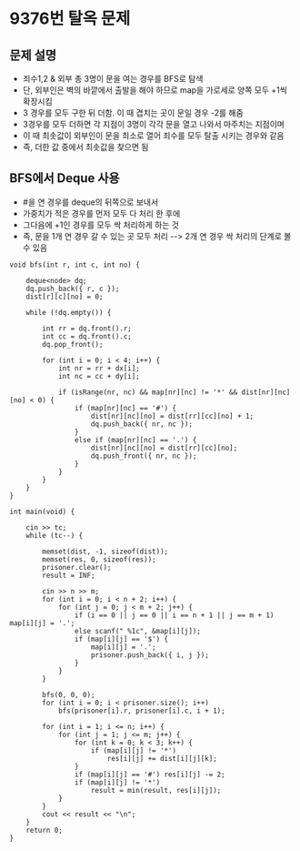 # 9376번 탈옥 문제 

## 문제 설명 
- 죄수1,2 & 외부 총 3명이 문을 여는 경우를 BFS로 탐색
-  단, 외부인은 벽의 바깥에서 출발을 해야 하므로 map을 가로세로 양쪽 모두 +1씩 확장시킴
-  3 경우를 모두 구한 뒤 더함. 이 때 겹치는 곳이 문일 경우 -2를 해줌
-  3경우를 모두 더하면 각 지점이 3명이 각각 문을 열고 나와서 마주치는 지점이며
-  이 때 최솟값이 외부인이 문을 최소로 열어 죄수를 모두 탈출 시키는 경우와 같음
-  즉, 더한 값 중에서 최솟값을 찾으면 됨

## BFS에서 Deque 사용
- #을 연 경우를 deque의 뒤쪽으로 보내서
- 가중치가 적은 경우를 먼저 모두 다 처리 한 후에
- 그다음에 +1인 경우를 모두 싹 처리하게 하는 것
- 즉, 문을 1개 연 경우 갈 수 있는 곳 모두 처리 --> 2개 연 경우 싹 처리의 단계로 볼 수 있음
``` 
void bfs(int r, int c, int no) {

	deque<node> dq;
	dq.push_back({ r, c });
	dist[r][c][no] = 0;

	while (!dq.empty()) {

		int rr = dq.front().r;
		int cc = dq.front().c;
		dq.pop_front();

		for (int i = 0; i < 4; i++) {
			int nr = rr + dx[i];
			int nc = cc + dy[i];

			if (isRange(nr, nc) && map[nr][nc] != '*' && dist[nr][nc][no] < 0) {
				if (map[nr][nc] == '#') {
					dist[nr][nc][no] = dist[rr][cc][no] + 1;
					dq.push_back({ nr, nc });
				}
				else if (map[nr][nc] == '.') {
					dist[nr][nc][no] = dist[rr][cc][no];
					dq.push_front({ nr, nc });
				}
			}
		}
	}
}

int main(void) {

	cin >> tc;
	while (tc--) {

		memset(dist, -1, sizeof(dist));
		memset(res, 0, sizeof(res));
		prisoner.clear();
		result = INF;

		cin >> n >> m;
		for (int i = 0; i < n + 2; i++) {
			for (int j = 0; j < m + 2; j++) {
				if (i == 0 || j == 0 || i == n + 1 || j == m + 1) map[i][j] = '.';
				else scanf(" %1c", &map[i][j]);
				if (map[i][j] == '$') {
					map[i][j] = '.';
					prisoner.push_back({ i, j });
				}
			}
		}

		bfs(0, 0, 0);
		for (int i = 0; i < prisoner.size(); i++)
			bfs(prisoner[i].r, prisoner[i].c, i + 1);

		for (int i = 1; i <= n; i++) {
			for (int j = 1; j <= m; j++) {
				for (int k = 0; k < 3; k++) {
					if (map[i][j] != '*')
						res[i][j] += dist[i][j][k];
				}
				if (map[i][j] == '#') res[i][j] -= 2;
				if (map[i][j] != '*')
					result = min(result, res[i][j]);
			}
		}
		cout << result << "\n";
	}
	return 0;
}

``` 
